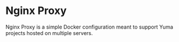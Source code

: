 # Nginx Proxy

Nginx Proxy is a simple Docker configuration meant to support Yuma projects hosted on multiple servers.
